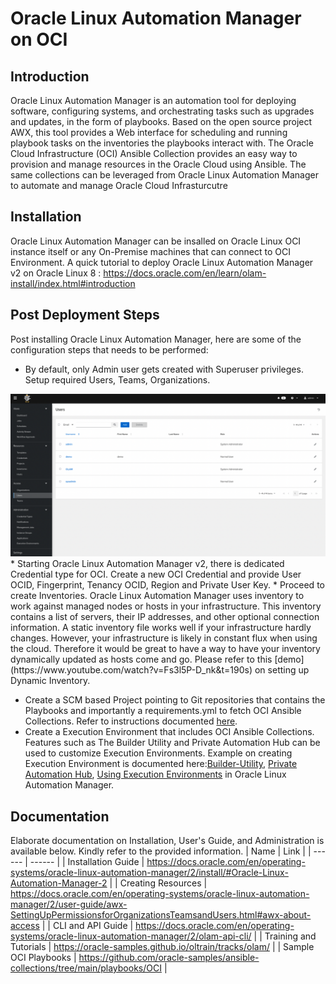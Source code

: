# Oracle Linux Automation Manager on OCI

## Introduction
Oracle Linux Automation Manager is an automation tool for deploying software, configuring systems, and orchestrating tasks such as upgrades and updates, in the form of playbooks.
Based on the open source project AWX, this tool provides a Web interface for scheduling and running playbook tasks on the inventories the playbooks interact with. 
The Oracle Cloud Infrastructure (OCI) Ansible Collection provides an easy way to provision and manage resources in the Oracle Cloud using Ansible. The same collections can be leveraged from Oracle Linux Automation Manager to automate and manage Oracle Cloud Infrasturcutre

## Installation
Oracle Linux Automation  Manager can be insalled on Oracle Linux OCI instance  itself or any On-Premise machines that can connect to OCI Environment.
A quick tutorial to deploy Oracle Linux Automation Manager v2 on Oracle Linux 8 :
https://docs.oracle.com/en/learn/olam-install/index.html#introduction
## Post Deployment Steps

Post installing Oracle Linux Automation Manager, here are some of the configuration steps that needs to be performed:

* By default, only Admin user gets created with Superuser privileges. Setup required Users, Teams, Organizations. 
<img src="images/users.png" alt="Users" title="Users">
* Starting Oracle Linux Automation Manager v2, there is dedicated Credential type for OCI. Create a new OCI Credential and provide User OCID, Fingerprint, Tenancy OCID, Region and Private User Key.
* Proceed to create Inventories. Oracle Linux Automation Manager uses inventory to work against managed nodes or hosts in your infrastructure. This inventory contains a list of servers, their IP addresses, and other optional connection information.
A static inventory file works well if your infrastructure hardly changes.
However, your infrastructure is likely in constant flux when using the cloud. Therefore it would be great to have a way to have your inventory dynamically updated as hosts come and go.
Please refer to this [demo](https://www.youtube.com/watch?v=Fs3l5P-D_nk&t=190s) on setting up Dynamic Inventory.

* Create a SCM based Project pointing to Git repositories that contains the Playbooks and importantly a requirements.yml to fetch OCI Ansible Collections. Refer to instructions documented [here](https://docs.oracle.com/en/learn/olam-oci-collection/#introduction).
* Create a Execution Environment that includes OCI Ansible Collections. Features such as The Builder Utility and Private Automation Hub can be used to customize Execution Environments. Example on creating Execution Environment is documented here:[Builder-Utility](https://docs.oracle.com/en/learn/olam-builder-custom/#introduction), [Private Automation Hub](https://docs.oracle.com/en/learn/olam-pah-manage-ee/#summary), [Using Execution Environments](https://docs.oracle.com/en/learn/olam-use-custom-ee/#add-a-host) in Oracle Linux Automation Manager.

## Documentation
Elaborate documentation on Installation, User's Guide, and Administration is available below. Kindly refer to the provided information.
| Name | Link |
| ------ | ------ |
| Installation Guide | https://docs.oracle.com/en/operating-systems/oracle-linux-automation-manager/2/install/#Oracle-Linux-Automation-Manager-2 |
| Creating Resources | https://docs.oracle.com/en/operating-systems/oracle-linux-automation-manager/2/user-guide/awx-SettingUpPermissionsforOrganizationsTeamsandUsers.html#awx-about-access |
| CLI and API Guide | https://docs.oracle.com/en/operating-systems/oracle-linux-automation-manager/2/olam-api-cli/ |
| Training and Tutorials | https://oracle-samples.github.io/oltrain/tracks/olam/ |
| Sample OCI Playbooks | https://github.com/oracle-samples/ansible-collections/tree/main/playbooks/OCI |
